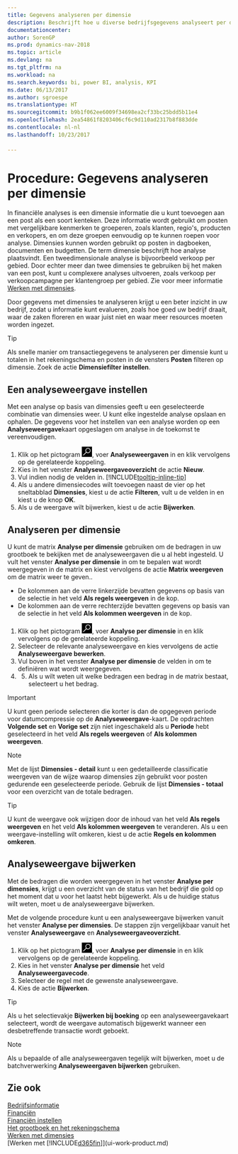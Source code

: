 ```yaml
---
title: Gegevens analyseren per dimensie
description: Beschrijft hoe u diverse bedrijfsgegevens analyseert per dimensie.
documentationcenter: 
author: SorenGP
ms.prod: dynamics-nav-2018
ms.topic: article
ms.devlang: na
ms.tgt_pltfrm: na
ms.workload: na
ms.search.keywords: bi, power BI, analysis, KPI
ms.date: 06/13/2017
ms.author: sgroespe
ms.translationtype: HT
ms.sourcegitcommit: b9b1f062ee6009f34698ea2cf33bc25bdd5b11e4
ms.openlocfilehash: 2ea54861f8203406cf6c9d110ad2317b8f883dde
ms.contentlocale: nl-nl
ms.lasthandoff: 10/23/2017

---
```

#  <a name="how-to-analyze-data-by-dimensions"></a>Procedure: Gegevens analyseren per dimensie
In financiële analyses is een dimensie informatie die u kunt toevoegen aan een post als een soort kenteken. Deze informatie wordt gebruikt om posten met vergelijkbare kenmerken te groeperen, zoals klanten, regio's, producten en verkopers, en om deze groepen eenvoudig op te kunnen roepen voor analyse. Dimensies kunnen worden gebruikt op posten in dagboeken, documenten en budgetten. De term dimensie beschrijft hoe analyse plaatsvindt. Een tweedimensionale analyse is bijvoorbeeld verkoop per gebied. Door echter meer dan twee dimensies te gebruiken bij het maken van een post, kunt u complexere analyses uitvoeren, zoals verkoop per verkoopcampagne per klantengroep per gebied. Zie voor meer informatie [Werken met dimensies](finance-dimensions.md).

Door gegevens met dimensies te analyseren krijgt u een beter inzicht in uw bedrijf, zodat u informatie kunt evalueren, zoals hoe goed uw bedrijf draait, waar de zaken floreren en waar juist niet en waar meer resources moeten worden ingezet.

> [!TIP]
> Als snelle manier om transactiegegevens te analyseren per dimensie kunt u totalen in het rekeningschema en posten in de vensters **Posten** filteren op dimensie. Zoek de actie **Dimensiefilter instellen**.

## <a name="to-set-up-an-analysis-view"></a>Een analyseweergave instellen  
Met een analyse op basis van dimensies geeft u een geselecteerde combinatie van dimensies weer. U kunt elke ingestelde analyse opslaan en ophalen. De gegevens voor het instellen van een analyse worden op een **Analyseweergave**kaart opgeslagen om analyse in de toekomst te vereenvoudigen.  

1. Klik op het pictogram ![Zoeken naar pagina of rapport](media/ui-search/search_small.png "pictogram Zoeken naar pagina of rapport"), voer **Analyseweergaven** in en klik vervolgens op de gerelateerde koppeling.  
2. Kies in het venster **Analyseweergaveoverzicht** de actie **Nieuw**.
3. Vul indien nodig de velden in. [!INCLUDE[tooltip-inline-tip](includes/tooltip-inline-tip_md.md)]
4. Als u andere dimensiecodes wilt toevoegen naast de vier op het sneltabblad **Dimensies**, kiest u de actie **Filteren**, vult u de velden in en kiest u de knop **OK**.  
5. Als u de weergave wilt bijwerken, kiest u de actie **Bijwerken**.

## <a name="to-analyze-by-dimensions"></a>Analyseren per dimensie
U kunt de matrix **Analyse per dimensie** gebruiken om de bedragen in uw grootboek te bekijken met de analyseweergaven die u al hebt ingesteld. U vult het venster **Analyse per dimensie** in om te bepalen wat wordt weergegeven in de matrix en kiest vervolgens de actie **Matrix weergeven** om de matrix weer te geven..  

- De kolommen aan de verre linkerzijde bevatten gegevens op basis van de selectie in het veld **Als regels weergeven** in de kop.  
- De kolommen aan de verre rechterzijde bevatten gegevens op basis van de selectie in het veld **Als kolommen weergeven** in de kop.  

1. Klik op het pictogram ![Zoeken naar pagina of rapport](media/ui-search/search_small.png "pictogram Zoeken naar pagina of rapport"), voer **Analyse per dimensie** in en klik vervolgens op de gerelateerde koppeling.  
2. Selecteer de relevante analyseweergave en kies vervolgens de actie **Analyseweergave bewerken**.
3. Vul boven in het venster **Analyse per dimensie** de velden in om te definiëren wat wordt weergegeven.
4. 5. Als u wilt weten uit welke bedragen een bedrag in de matrix bestaat, selecteert u het bedrag.  

> [!IMPORTANT]  
>   U kunt geen periode selecteren die korter is dan de opgegeven periode voor datumcompressie op de **Analyseweergave**-kaart. De opdrachten **Volgende set** en **Vorige set** zijn niet ingeschakeld als u **Periode** hebt geselecteerd in het veld **Als regels weergeven** of **Als kolommen weergeven**.  

> [!NOTE]  
>   Met de lijst **Dimensies - detail** kunt u een gedetailleerde classificatie weergeven van de wijze waarop dimensies zijn gebruikt voor posten gedurende een geselecteerde periode. Gebruik de lijst **Dimensies - totaal** voor een overzicht van de totale bedragen.  

> [!TIP]  
>   U kunt de weergave ook wijzigen door de inhoud van het veld **Als regels weergeven** en het veld **Als kolommen weergeven** te veranderen. Als u een weergave-instelling wilt omkeren, kiest u de actie **Regels en kolommen omkeren**.

## <a name="to-update-an-analysis-view"></a>Analyseweergave bijwerken  
Met de bedragen die worden weergegeven in het venster **Analyse per dimensies**, krijgt u een overzicht van de status van het bedrijf die gold op het moment dat u voor het laatst hebt bijgewerkt. Als u de huidige status wilt weten, moet u de analyseweergave bijwerken.

Met de volgende procedure kunt u een analyseweergave bijwerken vanuit het venster **Analyse per dimensies**. De stappen zijn vergelijkbaar vanuit het venster **Analyseweergave** en **Analyseweergaveoverzicht**.  

1. Klik op het pictogram ![Zoeken naar pagina of rapport](media/ui-search/search_small.png "pictogram Zoeken naar pagina of rapport"), voer **Analyse per dimensie** in en klik vervolgens op de gerelateerde koppeling.  
2. Kies in het venster **Analyse per dimensie** het veld **Analyseweergavecode**.  
3. Selecteer de regel met de gewenste analyseweergave.  
4. Kies de actie **Bijwerken**.  

> [!TIP]  
>   Als u het selectievakje **Bijwerken bij boeking** op een analyseweergavekaart selecteert, wordt de weergave automatisch bijgewerkt wanneer een desbetreffende transactie wordt geboekt.

> [!NOTE]  
>   Als u bepaalde of alle analyseweergaven tegelijk wilt bijwerken, moet u de batchverwerking **Analyseweergaven bijwerken** gebruiken.  

## <a name="see-also"></a>Zie ook
[Bedrijfsinformatie](bi.md)  
[Financiën](finance.md)  
[Financiën instellen](finance-setup-finance.md)  
[Het grootboek en het rekeningschema](finance-general-ledger.md)  
[Werken met dimensies](finance-dimensions.md)  
[Werken met [!INCLUDE[d365fin](includes/d365fin_md.md)]](ui-work-product.md)  

